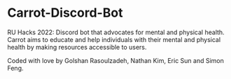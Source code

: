 # Carrot-Discord-Bot
RU Hacks 2022: Discord bot that advocates for mental and physical health. Carrot aims to educate and help individuals with their mental and physical health by making resources accessible to users. 

Coded with love by Golshan Rasoulzadeh, Nathan Kim, Eric Sun and Simon Feng.
